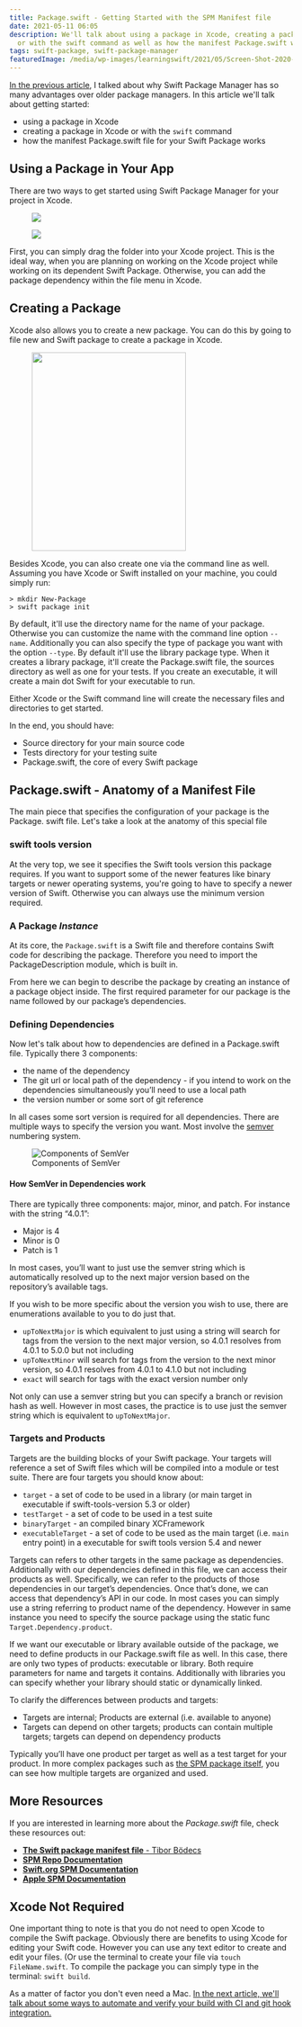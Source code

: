 ```yaml
---
title: Package.swift - Getting Started with the SPM Manifest file
date: 2021-05-11 06:05
description: We'll talk about using a package in Xcode, creating a package in Xcode
  or with the swift command as well as how the manifest Package.swift works.
tags: swift-package, swift-package-manager
featuredImage: /media/wp-images/learningswift/2021/05/Screen-Shot-2020-11-02-at-5.23.03-PM-14359.png
---
```

[In the previous
article](https://learningswift.brightdigit.com/swift-dependency-management-spm/),
I talked about why Swift Package Manager has so many advantages over
older package managers. In this article we'll talk about getting
started:

-   using a package in Xcode
-   creating a package in Xcode or with the `swift` command
-   how the manifest Package.swift file for your Swift Package works

## Using a Package in Your App

There are two ways to get started using Swift Package Manager for your
project in Xcode.

<figure>
<img src="https://learningswift.brightdigit.com/wp-content/uploads/sites/2/2021/05/Untitled-17069-1-825x1024.gif" class="wp-image-1154" />
</figure>

<figure>
<img src="https://learningswift.brightdigit.com/wp-content/uploads/sites/2/2021/05/Screen-Shot-2020-10-19-17067-1006x1024.png" class="wp-image-1155" />
</figure>

First, you can simply drag the folder into your Xcode project. This is
the ideal way, when you are planning on working on the Xcode project
while working on its dependent Swift Package. Otherwise, you can add the
package dependency within the file menu in Xcode.

## Creating a Package

Xcode also allows you to create a new package. You can do this by going
to file new and Swift package to create a package in Xcode.

<figure>
<img src="https://learningswift.brightdigit.com/wp-content/uploads/sites/2/2021/05/Screen-Shot-2020-11-02-at-5.23.03-PM-14359.png" class="wp-image-1157" width="274" height="353" />
</figure>

Besides Xcode, you can also create one via the command line as well.
Assuming you have Xcode or Swift installed on your machine, you could
simply run:

    > mkdir New-Package
    > swift package init

By default, it'll use the directory name for the name of your package.
Otherwise you can customize the name with the command line option
`--name`. Additionally you can also specify the type of package you want
with the option `--type`. By default it'll use the library package type.
When it creates a library package, it'll create the Package.swift file,
the sources directory as well as one for your tests. If you create an
executable, it will create a main dot Swift for your executable to run.

Either Xcode or the Swift command line will create the necessary files
and directories to get started.

In the end, you should have:

-   Source directory for your main source code
-   Tests directory for your testing suite
-   Package.swift, the core of every Swift package

## Package.swift - Anatomy of a Manifest File

The main piece that specifies the configuration of your package is the
Package. swift file. Let's take a look at the anatomy of this special
file

### swift tools version

At the very top, we see it specifies the Swift tools version this
package requires. If you want to support some of the newer features like
binary targets or newer operating systems, you're going to have to
specify a newer version of Swift. Otherwise you can always use the
minimum version required.

### A Package *Instance*

At its core, the `Package.swift` is a Swift file and therefore contains
Swift code for describing the package. Therefore you need to import the
PackageDescription module, which is built in.

From here we can begin to describe the package by creating an instance
of a package object inside. The first required parameter for our package
is the name followed by our package’s dependencies.

### Defining Dependencies

Now let's talk about how to dependencies are defined in a Package.swift
file. Typically there 3 components:

-   the name of the dependency
-   The git url or local path of the dependency - if you intend to work
    on the dependencies simultaneously you’ll need to use a local path
-   the version number or some sort of git reference

In all cases some sort version is required for all dependencies. There
are multiple ways to specify the version you want. Most involve the
[semver](https://semver.org) numbering system.

<figure>
<img src="https://learningswift.brightdigit.com/wp-content/uploads/sites/2/2021/05/Untitled-2-1024x512.png" class="wp-image-1160" alt="Components of SemVer" /><figcaption aria-hidden="true">Components of SemVer</figcaption>
</figure>

#### How SemVer in Dependencies work

There are typically three components: major, minor, and patch. For
instance with the string “4.0.1”:

-   Major is 4
-   Minor is 0
-   Patch is 1

In most cases, you’ll want to just use the semver string which is
automatically resolved up to the next major version based on the
repository’s available tags.

If you wish to be more specific about the version you wish to use, there
are enumerations available to you to do just that.

-   `upToNextMajor` is which equivalent to just using a string will
    search for tags from the version to the next major version, so 4.0.1
    resolves from 4.0.1 to 5.0.0 but not including
-   `upToNextMinor` will search for tags from the version to the next
    minor version, so 4.0.1 resolves from 4.0.1 to 4.1.0 but not
    including
-   `exact` will search for tags with the exact version number only

Not only can use a semver string but you can specify a branch or
revision hash as well. However in most cases, the practice is to use
just the semver string which is equivalent to `upToNextMajor`.

### Targets and Products

Targets are the building blocks of your Swift package. Your targets will
reference a set of Swift files which will be compiled into a module or
test suite. There are four targets you should know about:

-   `target` - a set of code to be used in a library (or main target in
    executable if swift-tools-version 5.3 or older)
-   `testTarget` - a set of code to be used in a test suite
-   `binaryTarget` - an compiled binary XCFramework
-   `executableTarget` - a set of code to be used as the main target
    (i.e. `main` entry point) in a executable for swift tools version
    5.4 and newer

Targets can refers to other targets in the same package as dependencies.
Additionally with our dependencies defined in this file, we can access
their products as well. Specifically, we can refer to the products of
those dependencies in our target’s dependencies. Once that’s done, we
can access that dependency’s API in our code. In most cases you can
simply use a string referring to product name of the dependency. However
in same instance you need to specify the source package using the static
func `Target.Dependency.product`.

If we want our executable or library available outside of the package,
we need to define products in our Package.swift file as well. In this
case, there are only two types of products: executable or library. Both
require parameters for name and targets it contains. Additionally with
libraries you can specify whether your library should static or
dynamically linked.

To clarify the differences between products and targets:

-   Targets are internal; Products are external (i.e. available to
    anyone)
-   Targets can depend on other targets; products can contain multiple
    targets; targets can depend on dependency products

Typically you’ll have one product per target as well as a test target
for your product. In more complex packages such as [the SPM package
itself](https://github.com/apple/swift-package-manager/blob/main/Package.swift),
you can see how multiple targets are organized and used.

## More Resources

If you are interested in learning more about the *Package.swift* file,
check these resources out:

-   [**The Swift package manifest file** - Tibor
    Bödecs](https://theswiftdev.com/the-swift-package-manifest-file/)
-   [**SPM Repo
    Documentation**](https://github.com/apple/swift-package-manager/tree/main/Documentation)
-   [**Swift.org SPM
    Documentation**](https://swift.org/package-manager/)
-   [**Apple SPM
    Documentation**](https://developer.apple.com/documentation/swift_packages)

## Xcode Not Required

One important thing to note is that you do not need to open Xcode to
compile the Swift package. Obviously there are benefits to using Xcode
for editing your Swift code. However you can use any text editor to
create and edit your files. (Or use the terminal to create your file via
`touch FileName.swift`. To compile the package you can simply type in
the terminal: `swift build`.

As a matter of factor you don't even need a Mac. [In the next article,
we'll talk about some ways to automate and verify your build with CI and
git hook
integration.](https://learningswift.brightdigit.com/swift-package-continuous-integration-guide/)